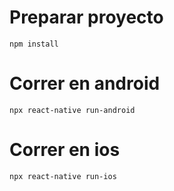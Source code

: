 # Preparar proyecto

    npm install

# Correr en android

    npx react-native run-android

# Correr en ios

    npx react-native run-ios